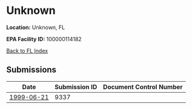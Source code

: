 # Unknown

**Location:** Unknown, FL

**EPA Facility ID:** 100000114182

[Back to FL Index](../../index.md)

## Submissions

| Date | Submission ID | Document Control Number |
|------|--------------|-------------------------|
| [1999-06-21](submissions/9337.md) | 9337 |  |
